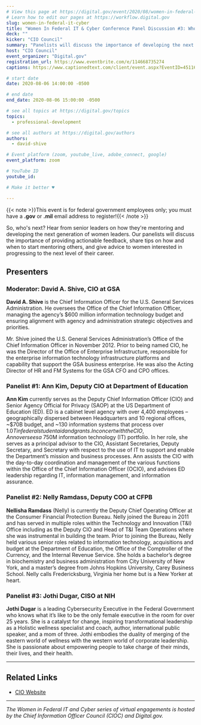 ```yaml
---
# View this page at https://digital.gov/event/2020/08/women-in-federal-it-cyber
# Learn how to edit our pages at https://workflow.digital.gov
slug: women-in-federal-it-cyber
title: "Women In Federal IT & Cyber Conference Panel Discussion #3: Who’s Next?"
deck: ""
kicker: "CIO Council"
summary: "Panelists will discuss the importance of developing the next generation of women leaders in IT and in the Federal government. "
host: "CIO Council"
event_organizer: "Digital.gov"
registration_url: https://www.eventbrite.com/e/114668735274
captions: https://www.captionedtext.com/client/event.aspx?EventID=4511657&CustomerID=321

# start date
date: 2020-08-06 14:00:00 -0500

# end date
end_date: 2020-08-06 15:00:00 -0500

# see all topics at https://digital.gov/topics
topics: 
  - professional-development

# see all authors at https://digital.gov/authors
authors: 
  - david-shive

# Event platform (zoom, youtube_live, adobe_connect, google)
event_platform: zoom

# YouTube ID
youtube_id: 

# Make it better ♥

---
```


{{< note >}}This event is for federal government employees only; you must have a **.gov** or **.mil** email address to register!{{< /note >}}

So, who's next? Hear from senior leaders on how they're mentoring and developing the next generation of women leaders. Our panelists will discuss the importance of providing actionable feedback, share tips on how and when to start mentoring others, and give advice to women interested in progressing to the next level of their career.

## Presenters

### Moderator: David A. Shive, CIO at GSA

**David A. Shive** is the Chief Information Officer for the U.S. General Services Administration. He oversees the Office of the Chief Information Officer, managing the agency’s $600 million information technology budget and ensuring alignment with agency and administration strategic objectives and priorities.

Mr. Shive joined the U.S. General Services Administration’s Office of the Chief Information Officer in November 2012. Prior to being named CIO, he was the Director of the Office of Enterprise Infrastructure, responsible for the enterprise information technology infrastructure platforms and capability that support the GSA business enterprise. He was also the Acting Director of HR and FM Systems for the GSA CFO and CPO offices.

### Panelist #1: Ann Kim, Deputy CIO at Department of Education

**Ann Kim** currently serves as the Deputy Chief Information Officer (CIO) and Senior Agency Official for Privacy (SAOP) at the US Department of Education (ED). ED is a cabinet level agency with over 4,400 employees – geographically dispersed between Headquarters and 10 regional offices, ~$70B budget, and ~130 information systems that process over $1.0T in federal student aid and grants. In concert with the CIO, Ann oversees a ~$750M information technology (IT) portfolio. In her role, she serves as a principal advisor to the CIO, Assistant Secretaries, Deputy Secretary, and Secretary with respect to the use of IT to support and enable the Department’s mission and business processes. Ann assists the CIO with the day-to-day coordination and management of the various functions within the Office of the Chief Information Officer (OCIO), and advises ED leadership regarding IT, information management, and information assurance.

### Panelist #2: Nelly Ramdass, Deputy COO at CFPB

**Nellisha Ramdass** (Nelly) is currently the Deputy Chief Operating Officer at the Consumer Financial Protection Bureau. Nelly joined the Bureau in 2011 and has served in multiple roles within the Technology and Innovation (T&I) Office including as the Deputy CIO and Head of T&I Team Operations where she was instrumental in building the team. Prior to joining the Bureau, Nelly held various senior roles related to information technology, acquisitions and budget at the Department of Education, the Office of the Comptroller of the Currency, and the Internal Revenue Service. She holds a bachelor’s degree in biochemistry and business administration from City University of New York, and a master’s degree from Johns Hopkins University, Carey Business School. Nelly calls Fredericksburg, Virginia her home but is a New Yorker at heart.

### Panelist #3: Jothi Dugar, CISO at NIH

**Jothi Dugar** is a leading Cybersecurity Executive in the Federal Government who knows what it’s like to be the only female executive in the room for over 25 years. She is a catalyst for change, inspiring transformational leadership as a Holistic wellness specialist and coach, author, international public speaker, and a mom of three. Jothi embodies the duality of merging of the eastern world of wellness with the western world of corporate leadership. She is passionate about empowering people to take charge of their minds, their lives, and their health.

---

## Related Links

 - [CIO Website](https://www.cio.gov/)

---

_The Women in Federal IT and Cyber series of virtual engagements is hosted by the Chief Information Officer Council (CIOC) and Digital.gov._
